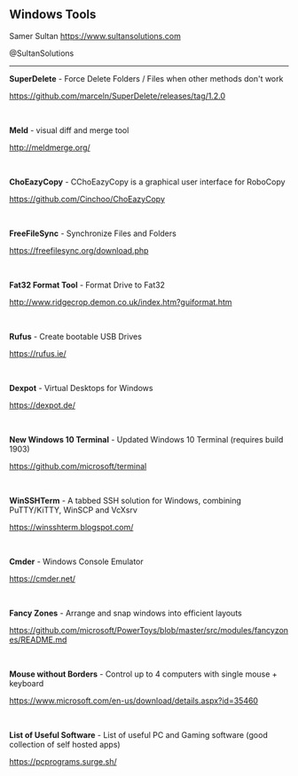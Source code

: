 ## Windows Tools

Samer Sultan
https://www.sultansolutions.com

@SultanSolutions

---

**SuperDelete** - Force Delete Folders / Files when other methods don't work

https://github.com/marceln/SuperDelete/releases/tag/1.2.0

&nbsp;
&nbsp;


**Meld** - visual diff and merge tool

http://meldmerge.org/

&nbsp;
&nbsp;


**ChoEazyCopy** - CChoEazyCopy is a graphical user interface for RoboCopy

https://github.com/Cinchoo/ChoEazyCopy

&nbsp;
&nbsp;

**FreeFileSync** - Synchronize Files and Folders 

https://freefilesync.org/download.php

&nbsp;
&nbsp;

**Fat32 Format Tool** - Format Drive to Fat32

http://www.ridgecrop.demon.co.uk/index.htm?guiformat.htm

&nbsp;
&nbsp;

**Rufus** - Create bootable USB Drives

https://rufus.ie/

&nbsp;
&nbsp;

**Dexpot** - Virtual Desktops for Windows

https://dexpot.de/

&nbsp;
&nbsp;

**New Windows 10 Terminal** - Updated Windows 10 Terminal (requires build 1903)

https://github.com/microsoft/terminal

&nbsp;
&nbsp;

**WinSSHTerm** - A tabbed SSH solution for Windows, combining PuTTY/KiTTY, WinSCP and VcXsrv

https://winsshterm.blogspot.com/

&nbsp;
&nbsp;

**Cmder** - Windows Console Emulator

https://cmder.net/

&nbsp;
&nbsp;


**Fancy Zones** - Arrange and snap windows into efficient layouts 

https://github.com/microsoft/PowerToys/blob/master/src/modules/fancyzones/README.md

&nbsp;
&nbsp;

**Mouse without Borders** - Control up to 4 computers with single mouse + keyboard

https://www.microsoft.com/en-us/download/details.aspx?id=35460

&nbsp;
&nbsp;

**List of Useful Software** - List of useful PC and Gaming software (good collection of self hosted apps)

https://pcprograms.surge.sh/

&nbsp;
&nbsp;
